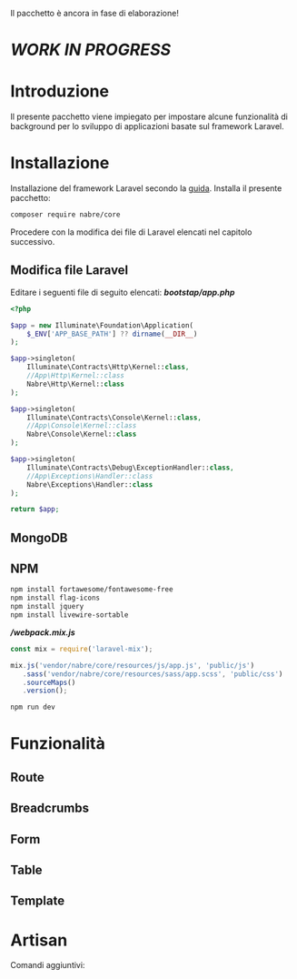 
Il pacchetto è ancora in fase di elaborazione!
# ***WORK IN PROGRESS***
# Introduzione
Il presente pacchetto viene impiegato per impostare alcune funzionalità di background per lo sviluppo di applicazioni basate sul framework Laravel.
# Installazione
Installazione del framework Laravel secondo la [guida](https://laravel.com/docs).
Installa il presente pacchetto:
```bash
composer require nabre/core
```
Procedere con la modifica dei file di Laravel elencati nel capitolo successivo.
## Modifica file Laravel
Editare i seguenti file di seguito elencati:
***bootstap/app.php***
```php
<?php

$app = new Illuminate\Foundation\Application(
    $_ENV['APP_BASE_PATH'] ?? dirname(__DIR__)
);

$app->singleton(
    Illuminate\Contracts\Http\Kernel::class,
    //App\Http\Kernel::class
    Nabre\Http\Kernel::class
);

$app->singleton(
    Illuminate\Contracts\Console\Kernel::class,
    //App\Console\Kernel::class
    Nabre\Console\Kernel::class
);

$app->singleton(
    Illuminate\Contracts\Debug\ExceptionHandler::class,
    //App\Exceptions\Handler::class
    Nabre\Exceptions\Handler::class
);

return $app;
```
## MongoDB
## NPM
```bash
npm install fortawesome/fontawesome-free
npm install flag-icons
npm install jquery
npm install livewire-sortable
```
***/webpack.mix.js***
```js
const mix = require('laravel-mix');

mix.js('vendor/nabre/core/resources/js/app.js', 'public/js')
   .sass('vendor/nabre/core/resources/sass/app.scss', 'public/css')
   .sourceMaps()
   .version();
```
```bash
npm run dev
```
# Funzionalità
## Route
## Breadcrumbs
## Form
## Table
## Template

# Artisan
Comandi aggiuntivi:
